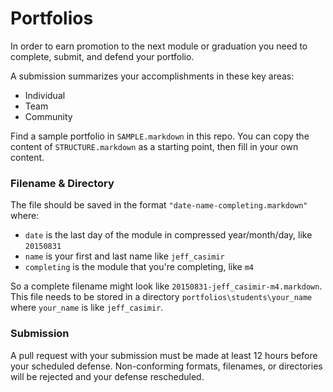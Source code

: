# Portfolios

In order to earn promotion to the next module or graduation you need to complete,
submit, and defend your portfolio.

A submission summarizes your accomplishments in these key areas:

* Individual
* Team
* Community

Find a sample portfolio in `SAMPLE.markdown` in this repo. You can copy the
content of `STRUCTURE.markdown` as a starting point, then fill in your own content.

### Filename & Directory

The file should be 
saved in the format `"date-name-completing.markdown"` where:

* `date` is the last day of the module in compressed year/month/day, like `20150831`
* `name` is your first and last name like `jeff_casimir`
* `completing` is the module that you're completing, like `m4`

So a complete filename might look like `20150831-jeff_casimir-m4.markdown`. This
file needs to be stored in a directory `portfolios\students\your_name` where
`your_name` is like `jeff_casimir`.

### Submission

A pull request with your submission must be made at least 12 hours before your
scheduled defense. Non-conforming formats, filenames, or directories will be
rejected and your defense rescheduled.

